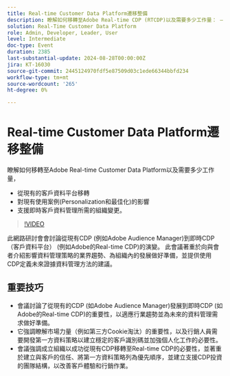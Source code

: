 ```yaml
---
title: Real-time Customer Data Platform遷移整備
description: 瞭解如何移轉至Adobe Real-time CDP (RTCDP)以及需要多少工作量： — 從現有CDP移轉 — 對現有使用案例的影響(Personalization和最佳化) — 支援即時客戶資料管理所需的組織變更。
solution: Real-Time Customer Data Platform
role: Admin, Developer, Leader, User
level: Intermediate
doc-type: Event
duration: 2385
last-substantial-update: 2024-08-28T00:00:00Z
jira: KT-16030
source-git-commit: 2445124970fdf5e87509d03c1ede66344bbfd234
workflow-type: tm+mt
source-wordcount: '265'
ht-degree: 0%

---
```



# Real-time Customer Data Platform遷移整備

瞭解如何移轉至Adobe Real-time Customer Data Platform以及需要多少工作量，

* 從現有的客戶資料平台移轉
* 對現有使用案例(Personalization和最佳化)的影響
* 支援即時客戶資料管理所需的組織變更。

>[!VIDEO](https://video.tv.adobe.com/v/3432995/?learn=on)

此網路研討會會討論從現有CDP (例如Adobe Audience Manager)到即時CDP （客戶資料平台） (例如Adobe的Real-time CDP)的演變。 此會議著重於向與會者介紹影響資料管理策略的業界趨勢、為組織內的發展做好準備，並提供使用CDP定義未來證據資料管理方法的建議。

## 重要技巧

* 會議討論了從現有的CDP (如Adobe Audience Manager)發展到即時CDP (如Adobe的Real-time CDP)的重要性，以適應行業趨勢並為未來的資料管理需求做好準備。
* 它強調瞭解市場力量（例如第三方Cookie淘汰）的重要性，以及行銷人員需要開發第一方資料策略以建立穩定的客戶識別碼並加強個人化工作的必要性。
* 會議強調成立組織以成功從現有CDP移轉至Real-time CDP的必要性，並著重於建立與客戶的信任、將第一方資料策略列為優先順序，並建立支援CDP投資的團隊結構，以改善客戶體驗和行銷作業。
